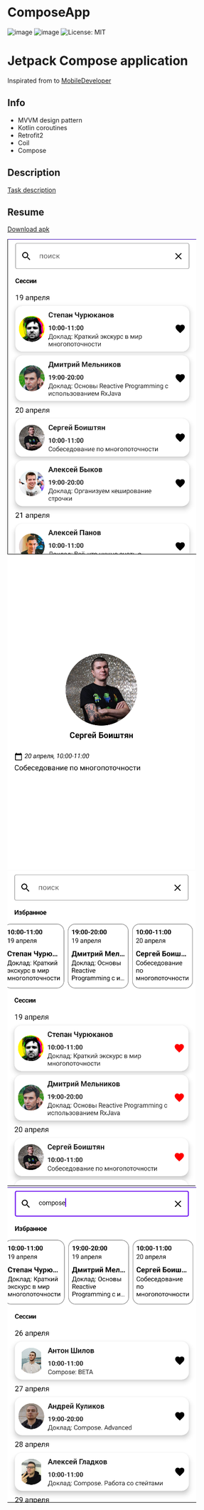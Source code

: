 # ComposeApp
![image](https://img.shields.io/badge/platform-android-green.svg) ![image](https://img.shields.io/badge/language-kotlin-blue.svg) ![License: MIT](https://img.shields.io/badge/License-MIT-yellow.svg)

# Jetpack Compose application
Inspirated from to [MobileDeveloper](https://www.youtube.com/c/MobileDeveloper)

## Info
* MVVM design pattern
* Kotlin coroutines
* Retrofit2
* Coil
* Compose

## Description
[Task description](https://docs.google.com/document/d/1XiNfo4pGc5VT1e-88bU7JB23IxE3QAmVOovgFT7FSwA/)

## Resume
[Download apk](./apk/composeapp.apk)

![image](./screens/1.png)
![image](./screens/2.png)
![image](./screens/3.png)
![image](./screens/4.png)
